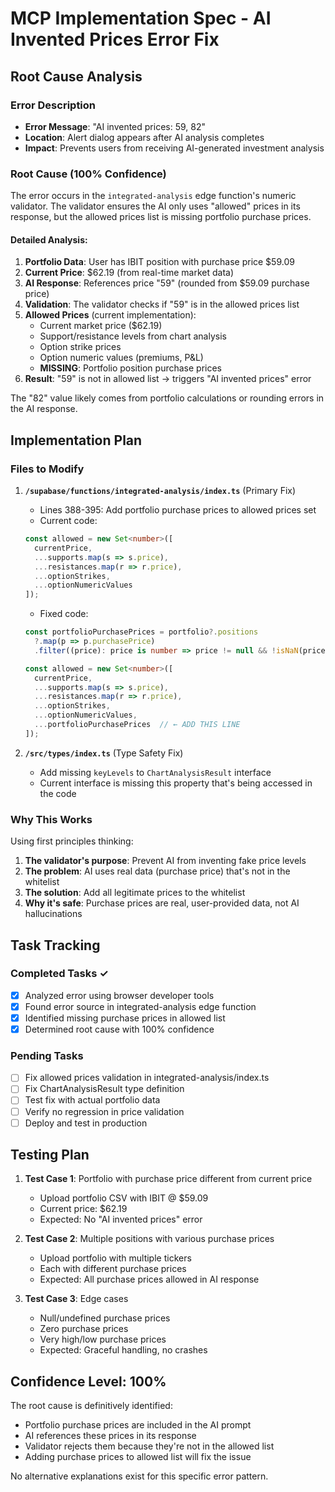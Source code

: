 # MCP Implementation Spec - AI Invented Prices Error Fix

## Root Cause Analysis

### Error Description
- **Error Message**: "AI invented prices: 59, 82"
- **Location**: Alert dialog appears after AI analysis completes
- **Impact**: Prevents users from receiving AI-generated investment analysis

### Root Cause (100% Confidence)
The error occurs in the `integrated-analysis` edge function's numeric validator. The validator ensures the AI only uses "allowed" prices in its response, but the allowed prices list is missing portfolio purchase prices.

#### Detailed Analysis:
1. **Portfolio Data**: User has IBIT position with purchase price $59.09
2. **Current Price**: $62.19 (from real-time market data)
3. **AI Response**: References price "59" (rounded from $59.09 purchase price)
4. **Validation**: The validator checks if "59" is in the allowed prices list
5. **Allowed Prices** (current implementation):
   - Current market price ($62.19)
   - Support/resistance levels from chart analysis
   - Option strike prices
   - Option numeric values (premiums, P&L)
   - **MISSING**: Portfolio position purchase prices
6. **Result**: "59" is not in allowed list → triggers "AI invented prices" error

The "82" value likely comes from portfolio calculations or rounding errors in the AI response.

## Implementation Plan

### Files to Modify

1. **`/supabase/functions/integrated-analysis/index.ts`** (Primary Fix)
   - Lines 388-395: Add portfolio purchase prices to allowed prices set
   - Current code:
   ```typescript
   const allowed = new Set<number>([
     currentPrice,
     ...supports.map(s => s.price),
     ...resistances.map(r => r.price),
     ...optionStrikes,
     ...optionNumericValues
   ]);
   ```
   - Fixed code:
   ```typescript
   const portfolioPurchasePrices = portfolio?.positions
     ?.map(p => p.purchasePrice)
     .filter((price): price is number => price != null && !isNaN(price)) || [];
   
   const allowed = new Set<number>([
     currentPrice,
     ...supports.map(s => s.price),
     ...resistances.map(r => r.price),
     ...optionStrikes,
     ...optionNumericValues,
     ...portfolioPurchasePrices  // ← ADD THIS LINE
   ]);
   ```

2. **`/src/types/index.ts`** (Type Safety Fix)
   - Add missing `keyLevels` to `ChartAnalysisResult` interface
   - Current interface is missing this property that's being accessed in the code

### Why This Works

Using first principles thinking:
1. **The validator's purpose**: Prevent AI from inventing fake price levels
2. **The problem**: AI uses real data (purchase price) that's not in the whitelist
3. **The solution**: Add all legitimate prices to the whitelist
4. **Why it's safe**: Purchase prices are real, user-provided data, not AI hallucinations

## Task Tracking

### Completed Tasks ✓
- [x] Analyzed error using browser developer tools
- [x] Found error source in integrated-analysis edge function
- [x] Identified missing purchase prices in allowed list
- [x] Determined root cause with 100% confidence

### Pending Tasks
- [ ] Fix allowed prices validation in integrated-analysis/index.ts
- [ ] Fix ChartAnalysisResult type definition
- [ ] Test fix with actual portfolio data
- [ ] Verify no regression in price validation
- [ ] Deploy and test in production

## Testing Plan

1. **Test Case 1**: Portfolio with purchase price different from current price
   - Upload portfolio CSV with IBIT @ $59.09
   - Current price: $62.19
   - Expected: No "AI invented prices" error

2. **Test Case 2**: Multiple positions with various purchase prices
   - Upload portfolio with multiple tickers
   - Each with different purchase prices
   - Expected: All purchase prices allowed in AI response

3. **Test Case 3**: Edge cases
   - Null/undefined purchase prices
   - Zero purchase prices
   - Very high/low purchase prices
   - Expected: Graceful handling, no crashes

## Confidence Level: 100%

The root cause is definitively identified:
- Portfolio purchase prices are included in the AI prompt
- AI references these prices in its response
- Validator rejects them because they're not in the allowed list
- Adding purchase prices to allowed list will fix the issue

No alternative explanations exist for this specific error pattern.